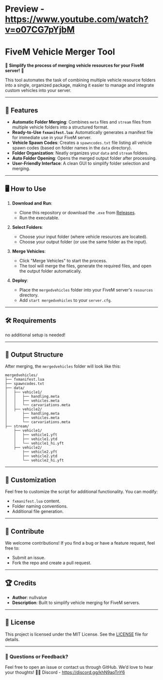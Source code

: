 # Preview - https://www.youtube.com/watch?v=o07CG7pYjbM

# FiveM Vehicle Merger Tool

🚗 **Simplify the process of merging vehicle resources for your FiveM server!** 🚗

This tool automates the task of combining multiple vehicle resource folders into a single, organized package, making it easier to manage and integrate custom vehicles into your server.

---

## 🎯 **Features**
- **Automatic Folder Merging**: Combines `meta` files and `stream` files from multiple vehicle folders into a structured format.
- **Ready-to-Use `fxmanifest.lua`**: Automatically generates a manifest file for immediate use in your FiveM server.
- **Vehicle Spawn Codes**: Creates a `spawncodes.txt` file listing all vehicle spawn codes (based on folder names in the `data` directory).
- **Folder Organization**: Neatly organizes your `data` and `stream` folders.
- **Auto Folder Opening**: Opens the merged output folder after processing.
- **User-Friendly Interface**: A clean GUI to simplify folder selection and merging.

---

## 🖥️ **How to Use**

1. **Download and Run**:
   - Clone this repository or download the `.exe` from [Releases](#).
   - Run the executable.

2. **Select Folders**:
   - Choose your input folder (where vehicle resources are located).
   - Choose your output folder (or use the same folder as the input).

3. **Merge Vehicles**:
   - Click "Merge Vehicles" to start the process.
   - The tool will merge the files, generate the required files, and open the output folder automatically.

4. **Deploy**:
   - Place the `mergedvehicles` folder into your FiveM server's `resources` directory.
   - Add `start mergedvehicles` to your `server.cfg`.

---

## 🛠️ **Requirements**

no additional setup is needed!

---

## 📁 **Output Structure**

After merging, the `mergedvehicles` folder will look like this:

```
mergedvehicles/
├── fxmanifest.lua
├── spawncodes.txt
├── data/
│   ├── vehicle1/
│   │   ├── handling.meta
│   │   ├── vehicles.meta
│   │   └── carvariations.meta
│   ├── vehicle2/
│       ├── handling.meta
│       ├── vehicles.meta
│       └── carvariations.meta
├── stream/
    ├── vehicle1/
    │   ├── vehicle1.yft
    │   ├── vehicle1.ytd
    │   └── vehicle1_hi.yft
    ├── vehicle2/
        ├── vehicle2.yft
        ├── vehicle2.ytd
        └── vehicle2_hi.yft
```

---

## 🔧 **Customization**

Feel free to customize the script for additional functionality. You can modify:
- `fxmanifest.lua` content.
- Folder naming conventions.
- Additional file generation.

---

## 🚀 **Contribute**

We welcome contributions! If you find a bug or have a feature request, feel free to:
- Submit an issue.
- Fork the repo and create a pull request.

---

## 🏆 **Credits**

- **Author**: nullvalue
- **Description**: Built to simplify vehicle merging for FiveM servers.

---

## 📜 **License**

This project is licensed under the MIT License. See the [LICENSE](LICENSE) file for details.

---

### 💬 **Questions or Feedback?**

Feel free to open an issue or contact us through GitHub. We’d love to hear your thoughts! 🚗💨
Discord - https://discord.gg/khN9aqTnY6

